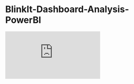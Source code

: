 # BlinkIt-Dashboard-Analysis-PowerBI
![Dashboard](https://github.com/csanjiti1/BlinkIt-Dashboard-Analysis-PowerBI/blob/main/Blinkit%20Sales%20Data.pdf)
